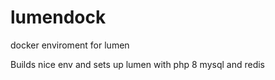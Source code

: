 # lumendock
docker enviroment for lumen

Builds nice env and sets up lumen with php 8 mysql and redis
